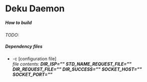 <h1>Deku Daemon</h1>
<h5>How to build</h5>
<i>TODO:</i>
<h5>Dependency files</h5>
<ul>
<li>-c [configuration file]</li>
<i>file contents:</i>
<i><b>DIR_ISP=""</b></i>
<i><b>STD_NAME_REQUEST_FILE=""</b></i>
<i><b>DIR_REQUEST_FILE=""</b></i>
<i><b>DIR_SUCCESS=""</b></i>
<i><b>SOCKET_HOST=""</b></i>
<i><b>SOCKET_PORT=""</b></i>
<ul>
